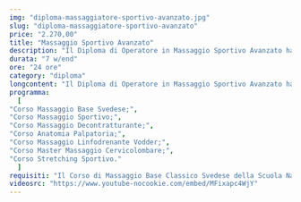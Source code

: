 ```yaml
---
img: "diploma-massaggiatore-sportivo-avanzato.jpg"
slug: "diploma-massaggiatore-sportivo-avanzato"
price: "2.270,00"
title: "Massaggio Sportivo Avanzato"
description: "Il Diploma di Operatore in Massaggio Sportivo Avanzato ha le stesse tecniche del Diploma Sportivo Base, con l’aggiunta però di due corsi: le tecniche di stretching passivo ed il corso cervico-lombare. Questi ti permetteranno di acquisire le giuste competenze per completare un percorso formativo di tipo sportivo e non solo."
durata: "7 w/end"
ore: "24 ore"
category: "diploma"
longcontent: "Il Diploma di Operatore in Massaggio Sportivo Avanzato ha le stesse tecniche del Diploma Sportivo Base, con l’aggiunta però di due corsi: le tecniche di stretching passivo ed il corso cervico-lombare. Questi ti permetteranno di acquisire le giuste competenze per completare un percorso formativo di tipo sportivo e non solo. L’aggiunta del corso di stretching ti darà la possibilità di apportare un lavoro completo sul cliente e ridare la corretta elasticità alla muscolatura contratta dall’esercizio atletico; le tecniche cervico-lombari ti permetteranno, invece, di conoscere tutta la parte distensiva cervicale e lombare dove spesso, sia gli atleti che persone comuni, accumulano tensioni sotto forma di cervicalgie e lombalgie. Questo diploma ti permetterà, quindi, di diventare un operatore completo sia per tutti gli sportivi che per tutte quelle persone che hanno sofferenze muscolari di varia natura. Questo diploma, inoltre, ti aprirà importanti sbocchi lavorativi in un mondo in costante crescita. Ti consentirà poi di ricevere anche la conversione (per i soci tesserati) del corrispondente diploma CSEN (l'Ente di promozione sportiva riconosciuto dal CONI). È un percorso aperto a tutti, che non richiede alcuna esperienza pregressa."
programma:
  [
"Corso Massaggio Base Svedese;",
"Corso Massaggio Sportivo;",
"Corso Massaggio Decontratturante;",
"Corso Anatomia Palpatoria;",
"Corso Massaggio Linfodrenante Vodder;",
"Corso Master Massaggio Cervicolombare;",
"Corso Stretching Sportivo."
  ]
requisiti: "Il Corso di Massaggio Base Classico Svedese della Scuola Nazionale di Massaggio Tao® è il corso per eccellenza più completo tra tutti. Esso è aperto e rivolto a chiunque, quindi non è necessario avere un'esperienza di base precedente. Il Massaggio Base Classico Svedese è particolarmente consigliato a chi non ha esperienza nelle tecniche di massaggio occidentali quali Sfioramenti, Frizioni, Impastamenti, Vibrazioni e Percussioni in tutte le loro varianti."
videosrc: "https://www.youtube-nocookie.com/embed/MFixapc4WjY"
---
```

